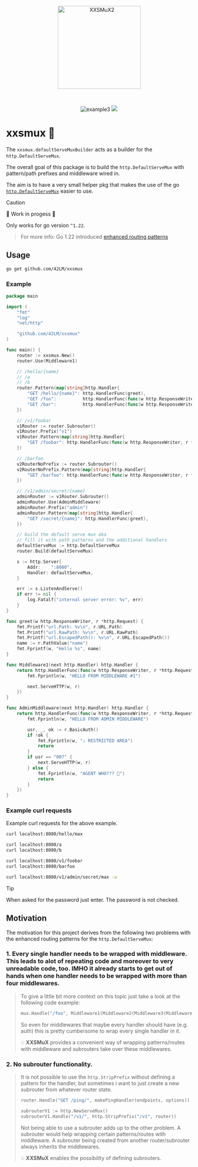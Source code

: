 <p align="center">
  <img width="225" alt="XXSMuX2" src="https://github.com/user-attachments/assets/5b1d6123-55c9-4e3f-81ee-51ffbea3f9d5" />
</p>

<br>

<div align="center">

  ![example3](https://github.com/42LM/xxsmux/actions/workflows/test.yaml/badge.svg)
  [![](https://godoc.org/github.com/42LM/xxsmux?status.svg)](http://godoc.org/github.com/42LM/xxsmux)

</div>

# xxsmux 🤏
The `xxsmux.defaultServeMuxBuilder` acts as a builder for the `http.DefaultServeMux`.

The overall goal of this package is to build the `http.DefaultServeMux` with pattern/path prefixes and middleware wired in.

The aim is to have a very small helper pkg that makes the use of the go [`http.DefaultServeMux`](https://pkg.go.dev/net/http#DefaultServeMux) easier to use.

> [!CAUTION]
> 🚧 Work in progess 🚧
>
> Only works for go version `^1.22`.
> > For more info: Go 1.22 introduced [enhanced routing patterns](https://tip.golang.org/doc/go1.22#enhanced_routing_patterns)

## Usage
```sh
go get github.com/42LM/xxsmux
```

### Example
```go
package main

import (
	"fmt"
	"log"
	"net/http"

	"github.com/42LM/xxsmux"
)

func main() {
	router := xxsmux.New()
	router.Use(Middleware1)

	// /hello/{name}
	// /a
	// /b
	router.Pattern(map[string]http.Handler{
		"GET /hello/{name}": http.HandlerFunc(greet),
		"GET /foo":          http.HandlerFunc(func(w http.ResponseWriter, r *http.Request) { w.Write([]byte("foo")) }),
		"GET /bar":          http.HandlerFunc(func(w http.ResponseWriter, r *http.Request) { w.Write([]byte("bar")) }),
	})

	// /v1/foobar
	v1Router := router.Subrouter()
	v1Router.Prefix("v1")
	v1Router.Pattern(map[string]http.Handler{
		"GET /foobar": http.HandlerFunc(func(w http.ResponseWriter, r *http.Request) { w.Write([]byte("foobar")) }),
	})

	// /barfoo
	v2RouterNoPrefix := router.Subrouter()
	v2RouterNoPrefix.Pattern(map[string]http.Handler{
		"GET /barfoo": http.HandlerFunc(func(w http.ResponseWriter, r *http.Request) { w.Write([]byte("barfoo")) }),
	})

	// /v1/admin/secret/{name}
	adminRouter := v1Router.Subrouter()
	adminRouter.Use(AdminMiddleware)
	adminRouter.Prefix("admin")
	adminRouter.Pattern(map[string]http.Handler{
		"GET /secret/{name}": http.HandlerFunc(greet),
	})

	// build the default serve mux aka
	// fill it with path patterns and the additional handlers
	defaultServeMux := http.DefaultServeMux
	router.Build(defaultServeMux)

	s := http.Server{
		Addr:    ":8080",
		Handler: defaultServeMux,
	}

	err := s.ListenAndServe()
	if err != nil {
		log.Fatalf("internal server error: %v", err)
	}
}

func greet(w http.ResponseWriter, r *http.Request) {
	fmt.Printf("url.Path: %v\n", r.URL.Path)
	fmt.Printf("url.RawPath: %v\n", r.URL.RawPath)
	fmt.Printf("url.EscapedPath(): %v\n", r.URL.EscapedPath())
	name := r.PathValue("name")
	fmt.Fprintf(w, "Hello %s", name)
}

func Middleware1(next http.Handler) http.Handler {
	return http.HandlerFunc(func(w http.ResponseWriter, r *http.Request) {
		fmt.Fprintln(w, "HELLO FROM MIDDLEWARE #1")

		next.ServeHTTP(w, r)
	})
}

func AdminMiddleware(next http.Handler) http.Handler {
	return http.HandlerFunc(func(w http.ResponseWriter, r *http.Request) {
		fmt.Fprintln(w, "HELLO FROM ADMIN MIDDLEWARE")

		usr, _, ok := r.BasicAuth()
		if !ok {
			fmt.Fprintln(w, "⚠️ RESTRICTED AREA")
			return
		}
		if usr == "007" {
			next.ServeHTTP(w, r)
		} else {
			fmt.Fprintln(w, "AGENT WHO??? 🤣")
			return
		}
	})
}
```

### Example curl requests
Example curl requests for the above example.

```sh
curl localhost:8080/hello/max
```
```sh
curl localhost:8080/a
curl localhost:8080/b
```
```sh
curl localhost:8080/v1/foobar
curl localhost:8080/barfoo
```
```sh
curl localhost:8080/v1/admin/secret/max -u
```
> [!TIP]
> When asked for the password just enter. The password is not checked.

## Motivation
The motivation for this project derives from the following two problems with the enhanced routing patterns for the `http.DefaultServeMux`:

### 1. Every single handler needs to be wrapped with middleware. This leads to alot of repeating code and moreover to very unreadable code, too. IMHO it already starts to get out of hands when one handler needs to be wrapped with more than four middlewares.

> To give a little bit more context on this topic just take a look at the following code example:
> ```go
> mux.Handle("/foo", Middleware1(Middleware2(Middleware3(Middleware4(Middleware5(Middleware6(fooHandler)))))))
> ```
> So even for middlewares that maybe every handler should have (e.g. auth) this is pretty cumbersome to wrap every single handler in it.
>
> 💡 **XXSMuX** provides a convenient way of wrapping patterns/routes with middleware and subrouters take over these middlewares.

### 2. No subrouter functionality.

> It is not possible to use the `http.StripPrefix` without defining a pattern for the handler, but sometimes i want to just create a new subrouter from whatever router state.
>```go
> router.Handle("GET /ping/", makePingHandler(endpoints, options))
>
> subrouterV1 := http.NewServeMux()
> subrouterV1.Handle("/v1/", http.StripPrefix("/v1", router))
> ```
> Not being able to use a subrouter adds up to the other problem.
> A subrouter would help wrapping certain patterns/routes with middleware. A subrouter being created from another router/subrouter always inherits the middlewares.
>
> 💡 **XXSMuX** enables the possibility of defining subrouters.

